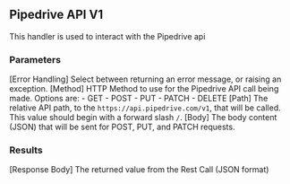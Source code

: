 ## Pipedrive API V1
This handler is used to interact with the Pipedrive api

### Parameters
[Error Handling]
  Select between returning an error message, or raising an exception.
[Method]
  HTTP Method to use for the Pipedrive API call being made.
  Options are:
    - GET
    - POST
    - PUT
    - PATCH
    - DELETE
[Path]
  The relative API path, to the `https://api.pipedrive.com/v1`, that will be called.
  This value should begin with a forward slash `/`.
[Body]
  The body content (JSON) that will be sent for POST, PUT, and PATCH requests.

### Results
[Response Body]
  The returned value from the Rest Call (JSON format)
